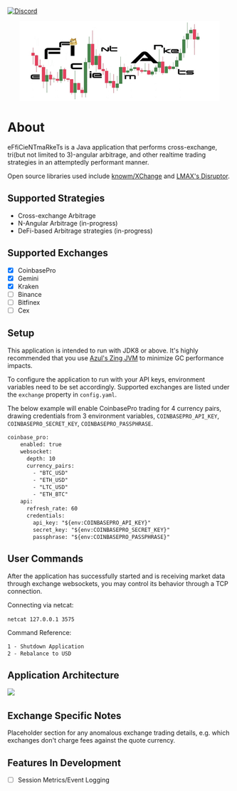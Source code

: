 [![Discord](https://img.shields.io/discord/825781395250741269?logo=Discord)](https://discord.gg/WUHBnh8m)

<p align="center">
    <img height="180" width="450" src="./docs/effmarkets.jpg"/>
</p>

# About

eFfiCieNTmaRkeTs is a Java application that performs cross-exchange, tri(but not limited to 3)-angular arbitrage, and
other realtime trading strategies in an attemptedly performant manner. 

Open source libraries used include [knowm/XChange](https://github.com/knowm/XChange) and [LMAX's Disruptor](https://github.com/LMAX-Exchange/disruptor).

## Supported Strategies

- Cross-exchange Arbitrage
- N-Angular Arbitrage (in-progress)
- DeFi-based Arbitrage strategies (in-progress)

## Supported Exchanges

- [x] CoinbasePro
- [x] Gemini
- [x] Kraken
- [ ] Binance
- [ ] Bitfinex
- [ ] Cex

## Setup

This application is intended to run with JDK8 or above. 
It's highly recommended that you use [Azul's Zing JVM](https://www.azul.com/software-downloads-and-documents/) to minimize GC performance impacts.

To configure the application to run with your API keys, environment variables need to be set accordingly.
Supported exchanges are listed under the ```exchange``` property in ```config.yaml```. 

The below example will enable CoinbasePro trading for 4 currency pairs, drawing credentials from 3 
environment variables, ```COINBASEPRO_API_KEY```, ```COINBASEPRO_SECRET_KEY```, ```COINBASEPRO_PASSPHRASE```.

```  
coinbase_pro:
    enabled: true
    websocket:
      depth: 10
      currency_pairs:
        - "BTC_USD"
        - "ETH_USD"
        - "LTC_USD"
        - "ETH_BTC"
    api:
      refresh_rate: 60
      credentials:
        api_key: "${env:COINBASEPRO_API_KEY}"
        secret_key: "${env:COINBASEPRO_SECRET_KEY}"
        passphrase: "${env:COINBASEPRO_PASSPHRASE}"
```

## User Commands
After the application has successfully started and is receiving market data through exchange websockets, you may control
its behavior through a TCP connection. 

Connecting via netcat: 

```netcat 127.0.0.1 3575```

Command Reference:
```
1 - Shutdown Application
2 - Rebalance to USD
```

## Application Architecture

<img src="./docs/efficientmarkets_v1.jpg">

## Exchange Specific Notes
Placeholder section for any anomalous exchange trading details, e.g. 
which exchanges don't charge fees against the quote currency.

## Features In Development
- [ ] Session Metrics/Event Logging
